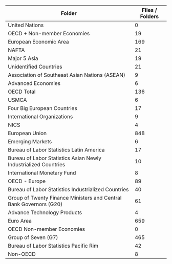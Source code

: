 | Folder                                                             |   Files / Folders |
|--------------------------------------------------------------------|-------------------|
| United Nations                                                     |                 0 |
| OECD + Non-member Economies                                        |                19 |
| European Economic Area                                             |               169 |
| NAFTA                                                              |                21 |
| Major 5 Asia                                                       |                19 |
| Unidentified Countries                                             |                21 |
| Association of Southeast Asian Nations (ASEAN)                     |                 9 |
| Advanced Economies                                                 |                 6 |
| OECD Total                                                         |               136 |
| USMCA                                                              |                 6 |
| Four Big European Countries                                        |                17 |
| International Organizations                                        |                 9 |
| NICS                                                               |                 4 |
| European Union                                                     |               848 |
| Emerging Markets                                                   |                 6 |
| Bureau of Labor Statistics Latin America                           |                17 |
| Bureau of Labor Statistics Asian Newly Industrialized Countries    |                10 |
| International Monetary Fund                                        |                 8 |
| OECD - Europe                                                      |                89 |
| Bureau of Labor Statistics Industrialized Countries                |                40 |
| Group of Twenty Finance Ministers and Central Bank Governors (G20) |                61 |
| Advance Technology Products                                        |                 4 |
| Euro Area                                                          |               659 |
| OECD Non-member Economies                                          |                 0 |
| Group of Seven (G7)                                                |               465 |
| Bureau of Labor Statistics Pacific Rim                             |                42 |
| Non-OECD                                                           |                 8 |